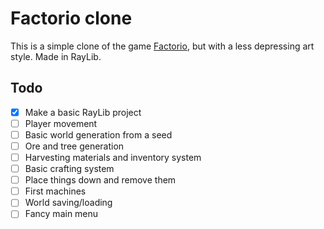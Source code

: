 # Factorio clone
This is a simple clone of the game [Factorio](https://www.factorio.com), but with a less depressing art style. Made in RayLib.

## Todo
- [x] Make a basic RayLib project
- [ ] Player movement
- [ ] Basic world generation from a seed
- [ ] Ore and tree generation
- [ ] Harvesting materials and inventory system
- [ ] Basic crafting system
- [ ] Place things down and remove them
- [ ] First machines
- [ ] World saving/loading
- [ ] Fancy main menu